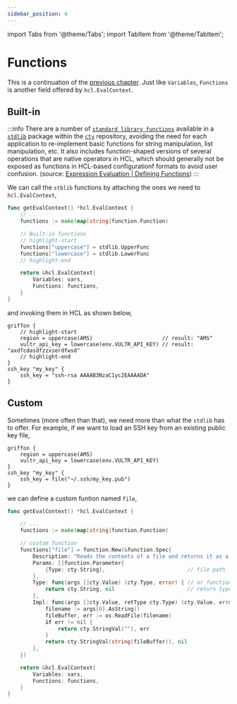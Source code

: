 ```yaml
---
sidebar_position: 4
---
```

import Tabs from '@theme/Tabs';
import TabItem from '@theme/TabItem';

# Functions
This is a continuation of the [previous chapter](./eval-ctx-and-vars). Just like `Variables`, `Functions` is another field offered by `hcl.EvalContext`.

## Built-in
:::info
There are a number of [`standard library functions`](https://pkg.go.dev/github.com/zclconf/go-cty/cty/function/stdlib#pkg-functions) available in a [`stdlib`](https://github.com/zclconf/go-cty/tree/main/cty/function/stdlib) package within the [`cty`](https://github.com/zclconf/go-cty) repository, avoiding the need for each application to re-implement basic functions for string manipulation, list manipulation, etc. It also includes function-shaped versions of several operations that are native operators in HCL, which should generally not be exposed as functions in HCL-based configurationf formats to avoid user confusion. (source: [Expression Evaluation | Defining Functions](https://hcl.readthedocs.io/en/latest/go_expression_eval.html#defining-functions))
:::

We can call the `stblib` functions by attaching the ones we need to `hcl.EvalContext`,
```go title="parser.go"
func getEvalContext() *hcl.EvalContext {
	// ...
	functions := make(map[string]function.Function)

	// Built-in functions
    // highlight-start
	functions["uppercase"] = stdlib.UpperFunc
	functions["lowercase"] = stdlib.LowerFunc
    // highlight-end

	return &hcl.EvalContext{
		Variables: vars,
		Functions: functions,
	}
}
```

and invoking them in HCL as shown below,
```hcl showLineNumbers
griffon {
    // highlight-start
	region = uppercase(AMS)                      // result: "AMS"
	vultr_api_key = lowercase(env.VULTR_API_KEY) // result: "axdfcdasdfzzxserdfwsd"
    // highlight-end
}
ssh_key "my_key" {
	ssh_key = "ssh-rsa AAAAB3NzaC1yc2EAAAADA"
}
```

## Custom

Sometimes (more often than that), we need more than what the `stdlib` has to offer. For example, if we want to load an SSH key from an existing public key file,
```hcl showLineNumbers
griffon {
	region = uppercase(AMS)
	vultr_api_key = lowercase(env.VULTR_API_KEY)
}
ssh_key "my_key" {
	ssh_key = file("~/.ssh/my_key.pub")
}
```

we can define a custom funtion named `file`,
```go title="parser.go"
func getEvalContext() *hcl.EvalContext {

    // ...
	functions := make(map[string]function.Function)

	// custom function
	functions["file"] = function.New(&function.Spec{
		Description: "Reads the contents of a file and returns it as a string.",
		Params: []function.Parameter{
			{Type: cty.String},                          // file path
		},
		Type: func(args []cty.Value) (cty.Type, error) { // or function.StaticReturnType(cty.String),
			return cty.String, nil                       // return type: file content as string
		},
		Impl: func(args []cty.Value, retType cty.Type) (cty.Value, error) {
			filename := args[0].AsString()
			fileBuffer, err := os.ReadFile(filename)
			if err != nil {
				return cty.StringVal(""), err
			}
			return cty.StringVal(string(fileBuffer)), nil
		},
	})

	return &hcl.EvalContext{
		Variables: vars,
		Functions: functions,
	}
}
```
